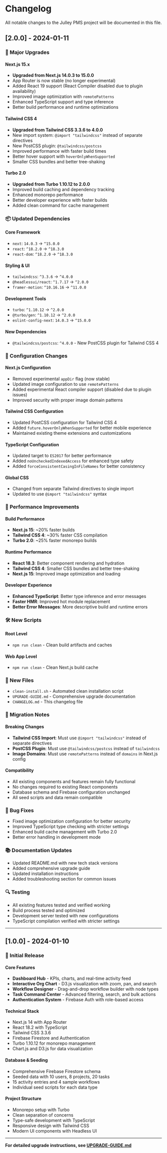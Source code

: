 # Changelog

All notable changes to the Julley PMS project will be documented in this file.

## [2.0.0] - 2024-01-11

### 🚀 Major Upgrades

#### Next.js 15.x
- **Upgraded from Next.js 14.0.3 to 15.0.0**
- App Router is now stable (no longer experimental)
- Added React 19 support (React Compiler disabled due to plugin availability)
- Improved image optimization with `remotePatterns`
- Enhanced TypeScript support and type inference
- Better build performance and runtime optimizations

#### Tailwind CSS 4
- **Upgraded from Tailwind CSS 3.3.6 to 4.0.0**
- New import system: `@import "tailwindcss"` instead of separate directives
- New PostCSS plugin: `@tailwindcss/postcss`
- Improved performance with faster build times
- Better hover support with `hoverOnlyWhenSupported`
- Smaller CSS bundles and better tree-shaking

#### Turbo 2.0
- **Upgraded from Turbo 1.10.12 to 2.0.0**
- Improved build caching and dependency tracking
- Enhanced monorepo performance
- Better developer experience with faster builds
- Added clean command for cache management

### 📦 Updated Dependencies

#### Core Framework
- `next`: `14.0.3` → `^15.0.0`
- `react`: `^18.2.0` → `^18.3.0`
- `react-dom`: `^18.2.0` → `^18.3.0`

#### Styling & UI
- `tailwindcss`: `^3.3.6` → `^4.0.0`
- `@headlessui/react`: `^1.7.17` → `^2.0.0`
- `framer-motion`: `^10.16.16` → `^11.0.0`

#### Development Tools
- `turbo`: `^1.10.12` → `^2.0.0`
- `@turbo/gen`: `^1.10.12` → `^2.0.0`
- `eslint-config-next`: `14.0.3` → `^15.0.0`

#### New Dependencies
- `@tailwindcss/postcss`: `^4.0.0` - New PostCSS plugin for Tailwind CSS 4

### 🔧 Configuration Changes

#### Next.js Configuration
- Removed experimental `appDir` flag (now stable)
- Updated image configuration to use `remotePatterns`
- Added experimental React compiler support (disabled due to plugin issues)
- Improved security with proper image domain patterns

#### Tailwind CSS Configuration
- Updated PostCSS configuration for Tailwind CSS 4
- Added `future.hoverOnlyWhenSupported` for better mobile experience
- Maintained existing theme extensions and customizations

#### TypeScript Configuration
- Updated target to `ES2017` for better performance
- Added `noUncheckedIndexedAccess` for enhanced type safety
- Added `forceConsistentCasingInFileNames` for better consistency

#### Global CSS
- Changed from separate Tailwind directives to single import
- Updated to use `@import "tailwindcss"` syntax

### 🚀 Performance Improvements

#### Build Performance
- **Next.js 15**: ~20% faster builds
- **Tailwind CSS 4**: ~30% faster CSS compilation
- **Turbo 2.0**: ~25% faster monorepo builds

#### Runtime Performance
- **React 18.3**: Better component rendering and hydration
- **Tailwind CSS 4**: Smaller CSS bundles and better tree-shaking
- **Next.js 15**: Improved image optimization and loading

#### Developer Experience
- **Enhanced TypeScript**: Better type inference and error messages
- **Faster HMR**: Improved hot module replacement
- **Better Error Messages**: More descriptive build and runtime errors

### 🛠 New Scripts

#### Root Level
- `npm run clean` - Clean build artifacts and caches

#### Web App Level
- `npm run clean` - Clean Next.js build cache

### 📁 New Files

- `clean-install.sh` - Automated clean installation script
- `UPGRADE-GUIDE.md` - Comprehensive upgrade documentation
- `CHANGELOG.md` - This changelog file

### 🔄 Migration Notes

#### Breaking Changes
- **Tailwind CSS Import**: Must use `@import "tailwindcss"` instead of separate directives
- **PostCSS Plugin**: Must use `@tailwindcss/postcss` instead of `tailwindcss`
- **Image Domains**: Must use `remotePatterns` instead of `domains` in Next.js config

#### Compatibility
- All existing components and features remain fully functional
- No changes required to existing React components
- Database schema and Firebase configuration unchanged
- All seed scripts and data remain compatible

### 🐛 Bug Fixes

- Fixed image optimization configuration for better security
- Improved TypeScript type checking with stricter settings
- Enhanced build cache management with Turbo 2.0
- Better error handling in development mode

### 📚 Documentation Updates

- Updated README.md with new tech stack versions
- Added comprehensive upgrade guide
- Updated installation instructions
- Added troubleshooting section for common issues

### 🔍 Testing

- All existing features tested and verified working
- Build process tested and optimized
- Development server tested with new configurations
- TypeScript compilation verified with stricter settings

---

## [1.0.0] - 2024-01-10

### 🎉 Initial Release

#### Core Features
- **Dashboard Hub** - KPIs, charts, and real-time activity feed
- **Interactive Org Chart** - D3.js visualization with zoom, pan, and search
- **Workflow Designer** - Drag-and-drop workflow builder with node types
- **Task Command Center** - Advanced filtering, search, and bulk actions
- **Authentication System** - Firebase Auth with role-based access

#### Technical Stack
- Next.js 14 with App Router
- React 18.2 with TypeScript
- Tailwind CSS 3.3.6
- Firebase Firestore and Authentication
- Turbo 1.10.12 for monorepo management
- Chart.js and D3.js for data visualization

#### Database & Seeding
- Comprehensive Firebase Firestore schema
- Seeded data with 10 users, 8 projects, 20 tasks
- 15 activity entries and 4 sample workflows
- Individual seed scripts for each data type

#### Project Structure
- Monorepo setup with Turbo
- Clean separation of concerns
- Type-safe development with TypeScript
- Responsive design with Tailwind CSS
- Modern UI components with Headless UI

---

**For detailed upgrade instructions, see [UPGRADE-GUIDE.md](./UPGRADE-GUIDE.md)**
